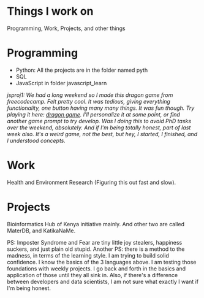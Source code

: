 # Things I work on
Programming, Work, Projects, and other things 

# Programming 
- Python: All the projects are in the folder named pyth
- SQL
- JavaScript in folder javascript_learn

*jsproj1: We had a long weekend so I made this dragon game from freecodecamp. Felt pretty cool. It was tedious, giving everything functionality, one button having many many things. It was fun though. Try playing it here: [dragon game](https://karegapauline.github.io/Projects/javascript_learn/dragon_game_freecodecamp/index.html). I'll personalize it at some point, or find another game prompt to try develop. Was I doing this to avoid PhD tasks over the weekend, absolutely. And if I'm being totally honest, part of last week also. It's a weird game, not the best, but hey, I started, I finished, and I understood concepts.*   

# Work
Health and Environment Research (Figuring this out fast and slow). 

# Projects
Bioinformatics Hub of Kenya initiative mainly. And other two are called MaterDB, and KatikaNaMe.

PS: Imposter Syndrome and Fear are tiny little joy stealers, happiness suckers, and just plain old stupid. 
Another PS: there is a method to the madness, in terms of the learning style. I am trying to build solid confidence. I know the basics of the 3 languages above. I am testing those foundations with weekly projects. I go back and forth in the basics and application of those until they all sink in. Also, if there's a difference between developers and data scientists, I am not sure what exactly I want if I'm being honest.
